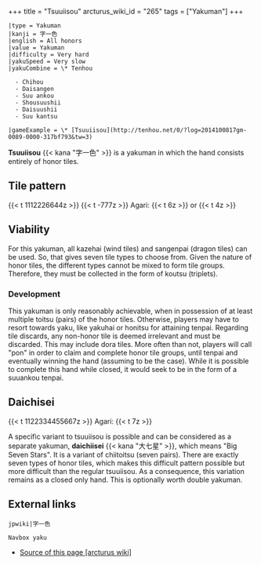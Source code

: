 +++
title = "Tsuuiisou"
arcturus_wiki_id = "265"
tags = ["Yakuman"]
+++

```yaku
|type = Yakuman
|kanji = 字一色
|english = All honors
|value = Yakuman
|difficulty = Very hard
|yakuSpeed = Very slow
|yakuCombine = \* Tenhou

  - Chihou
  - Daisangen
  - Suu ankou
  - Shousuushii
  - Daisuushii
  - Suu kantsu

|gameExample = \* [Tsuuiisou](http://tenhou.net/0/?log=2014100817gm-0089-0000-317bf793&tw=3)
```

**Tsuuiisou** {{< kana "字一色" >}} is a yakuman in which the hand consists entirely of honor tiles.

## Tile pattern

{{< t 1112226644z >}} {{< t -777z >}} Agari: {{< t 6z >}} or {{< t 4z >}}

## Viability

For this yakuman, all kazehai (wind tiles) and sangenpai (dragon tiles) can be used. So, that gives
seven tile types to choose from. Given the nature of honor tiles, the different types cannot be
mixed to form tile groups. Therefore, they must be collected in the form of koutsu (triplets).

### Development

This yakuman is only reasonably achievable, when in possession of at least multiple toitsu (pairs)
of the honor tiles. Otherwise, players may have to resort towards yaku, like yakuhai or honitsu for
attaining tenpai. Regarding tile discards, any non-honor tile is deemed irrelevant and must be
discarded. This may include dora tiles. More often than not, players will call "pon" in order to
claim and complete honor tile groups, until tenpai and eventually winning the hand (assuming to be
the case). While it is possible to complete this hand while closed, it would seek to be in the form
of a suuankou tenpai.

## Daichisei

{{< t 1122334455667z >}} Agari: {{< t 7z >}}

A specific variant to tsuuiisou is possible and can be considered as a separate yakuman,
**daichiisei** {{< kana "大七星" >}}, which means "Big Seven Stars". It is a variant of chiitoitsu
(seven pairs). There are exactly seven types of honor tiles, which makes this difficult pattern
possible but more difficult than the regular tsuuiisou. As a consequence, this variation remains as
a closed only hand. This is optionally worth double yakuman.

## External links

`jpwiki|字一色`

`Navbox yaku`

- [Source of this page [arcturus wiki]](http://arcturus.su/wiki/Tsuuiisou)
